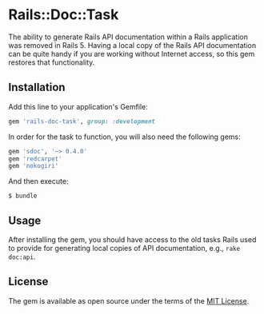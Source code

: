 # Rails::Doc::Task

The ability to generate Rails API documentation within a Rails application was
removed in Rails 5. Having a local copy of the Rails API documentation can be
quite handy if you are working without Internet access, so this gem restores
that functionality.

## Installation

Add this line to your application's Gemfile:

```ruby
gem 'rails-doc-task', group: :development
```

In order for the task to function, you will also need the following gems:

```ruby
gem 'sdoc', '~> 0.4.0'
gem 'redcarpet'
gem 'nokogiri'
```

And then execute:

    $ bundle

## Usage

After installing the gem, you should have access to the old tasks Rails used to
provide for generating local copies of API documentation, e.g., `rake doc:api`.

## License

The gem is available as open source under the terms of the [MIT License](http://opensource.org/licenses/MIT).
